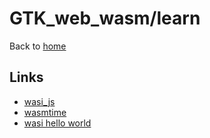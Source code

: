 # GTK_web_wasm/learn

Back to [home](../README.md)

## Links

 - [wasi_js](wasi_js/readme.md)
 - [wasmtime](wasmtime/readme.md)
 - [wasi hello world](./wasi_hello_world/readme.md)



